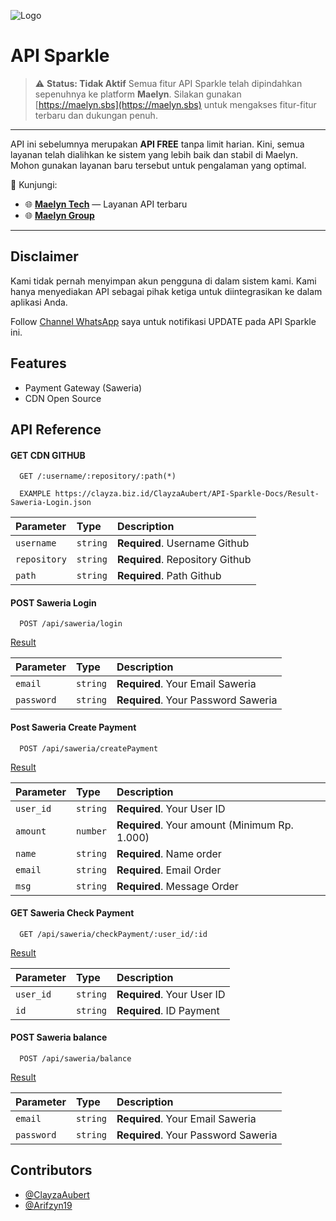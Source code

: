 ![Logo](https://i.ibb.co.com/wrxBY9X/Sparkle.jpg)

# API Sparkle

> ⚠️ **Status: Tidak Aktif**
> Semua fitur API Sparkle telah dipindahkan sepenuhnya ke platform **Maelyn**.
> Silakan gunakan [https://maelyn.sbs](https://maelyn.sbs) untuk mengakses fitur-fitur terbaru dan dukungan penuh.

---

API ini sebelumnya merupakan **API FREE** tanpa limit harian.
Kini, semua layanan telah dialihkan ke sistem yang lebih baik dan stabil di Maelyn.
Mohon gunakan layanan baru tersebut untuk pengalaman yang optimal.

🔗 Kunjungi:

* 🌐 **[Maelyn Tech](https://maelyn.sbs)** — Layanan API terbaru
* 🌐 **[Maelyn Group](https://maelyn.my.id)**

---

## Disclaimer
Kami tidak pernah menyimpan akun pengguna di dalam sistem kami. Kami hanya menyediakan API sebagai pihak ketiga untuk diintegrasikan ke dalam aplikasi Anda.

Follow [Channel WhatsApp](https://s.id/MaelynChannel) saya untuk notifikasi UPDATE pada API Sparkle ini.

## Features

- Payment Gateway (Saweria)
- CDN Open Source


## API Reference

#### GET CDN GITHUB

```http
  GET /:username/:repository/:path(*)
```
```http
  EXAMPLE https://clayza.biz.id/ClayzaAubert/API-Sparkle-Docs/Result-Saweria-Login.json
```
| Parameter | Type     | Description                |
| :-------- | :------- | :------------------------- |
| `username` | `string` | **Required**. Username Github |
| `repository` | `string` | **Required**. Repository Github |
| `path` | `string` | **Required**. Path Github |

#### POST Saweria Login

```http
  POST /api/saweria/login
```
[Result](https://clayza.biz.id/ClayzaAubert/API-Sparkle-Docs/Result-Saweria-Login.json)

| Parameter | Type     | Description                |
| :-------- | :------- | :------------------------- |
| `email` | `string` | **Required**. Your Email Saweria |
| `password` | `string` | **Required**. Your Password Saweria |

#### Post Saweria Create Payment 

```http
  POST /api/saweria/createPayment
```
[Result](https://clayza.biz.id/ClayzaAubert/API-Sparkle-Docs/Result-Saweria-CreatePayment.json)

| Parameter | Type     | Description                       |
| :-------- | :------- | :-------------------------------- |
| `user_id`      | `string` | **Required**. Your User ID |
| `amount`      | `number` | **Required**. Your amount (Minimum Rp. 1.000) |
| `name`      | `string` | **Required**. Name order |
| `email`      | `string` | **Required**. Email Order |
| `msg`      | `string` | **Required**. Message Order |

#### GET Saweria Check Payment

```http
  GET /api/saweria/checkPayment/:user_id/:id
```
[Result](https://clayza.biz.id/ClayzaAubert/API-Sparkle-Docs/Result-Saweria-CheckPayment.json)

| Parameter | Type     | Description                |
| :-------- | :------- | :------------------------- |
| `user_id` | `string` | **Required**. Your User ID |
| `id` | `string` | **Required**. ID Payment |

#### POST Saweria balance

```http
  POST /api/saweria/balance
```
[Result](https://clayza.biz.id/ClayzaAubert/API-Sparkle-Docs/Result-Saweria-CheckBalance.json)

| Parameter | Type     | Description                |
| :-------- | :------- | :------------------------- |
| `email` | `string` | **Required**. Your Email Saweria |
| `password` | `string` | **Required**. Your Password Saweria |


## Contributors
- [@ClayzaAubert](https://github.com/ClayzaAubert)
- [@Arifzyn19](https://github.com/arifzyn19)

